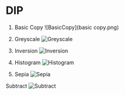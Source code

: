 # DIP

1. Basic Copy
![BasicCopy](basic copy.png)

2. Greyscale
![Greyscale](greyscale.png)

3. Inversion
![Inversion](inversion.png)

4. Histogram
![Histogram](histogram.png)

5. Sepia
![Sepia](sepia.png)

Subtract
![Subtract](subtract.png)
